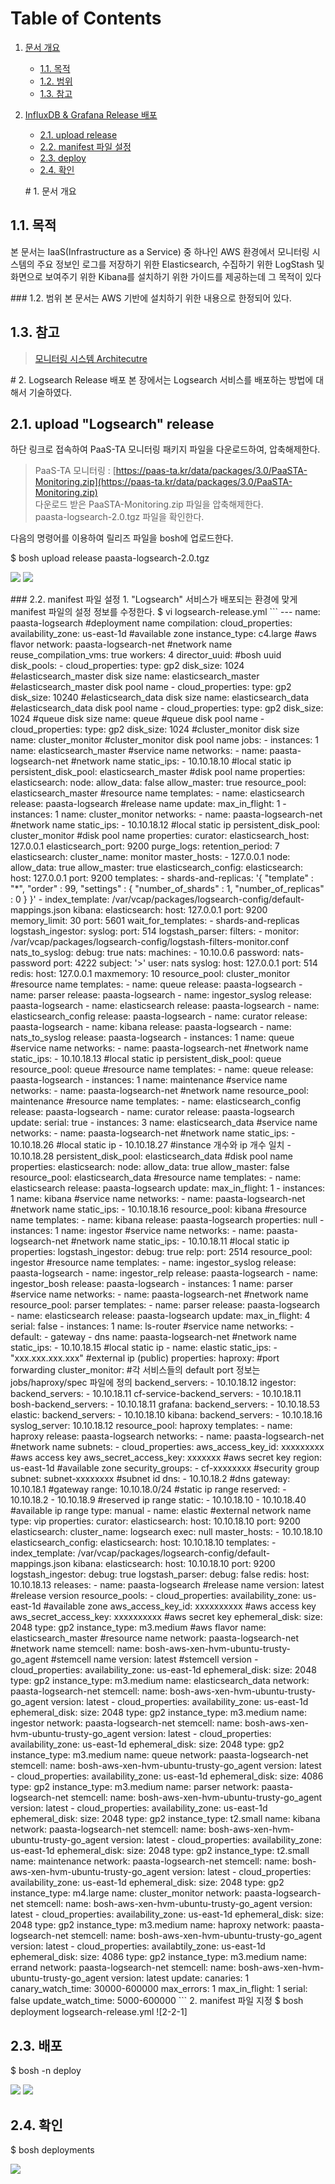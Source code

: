 # Table of Contents

1. [문서 개요](paas-ta-logsearch-aws.md#1)
   * [1.1. 목적](paas-ta-logsearch-aws.md#2)
   * [1.2. 범위](paas-ta-logsearch-aws.md#3)
   * [1.3. 참고](paas-ta-logsearch-aws.md#4)
2. [InfluxDB & Grafana Release 배포](paas-ta-logsearch-aws.md#5)

   * [2.1.  upload release](paas-ta-logsearch-aws.md#6)
   * [2.2.  manifest 파일 설정](paas-ta-logsearch-aws.md#7)
   * [2.3.  deploy](paas-ta-logsearch-aws.md#8)
   * [2.4.  확인](paas-ta-logsearch-aws.md#9)

   \# 1. 문서 개요

## 1.1. 목적

본 문서는 IaaS\(Infrastructure as a Service\) 중 하나인 AWS 환경에서 모니터링 시스템의 주요 정보인 로그를 저장하기 위한 Elasticsearch, 수집하기 위한 LogStash 및 화면으로 보여주기 위한 Kibana를 설치하기 위한 가이드를 제공하는데 그 목적이 있다

\#\#\# 1.2. 범위 본 문서는 AWS 기반에 설치하기 위한 내용으로 한정되어 있다.

## 1.3. 참고

> [모니터링 시스템 Architecutre](https://github.com/PaaS-TA/Guide-3.0-Penne-/blob/master/Install-Guide/monitoring/PaaS-TA%20%EB%AA%A8%EB%8B%88%ED%84%B0%EB%A7%81%20%EC%8B%9C%EC%8A%A4%ED%85%9C%20%EC%84%A4%EC%B9%98%EA%B0%80%EC%9D%B4%EB%93%9C.md)

\# 2. Logsearch Release 배포 본 장에서는 Logsearch 서비스를 배포하는 방법에 대해서 기술하였다.

## 2.1.  upload "Logsearch" release

하단 링크로 접속하여 PaaS-TA 모니터링 패키지 파일을 다운로드하여, 압축해제한다.

> PaaS-TA 모니터링 : [https://paas-ta.kr/data/packages/3.0/PaaSTA-Monitoring.zip](https://paas-ta.kr/data/packages/3.0/PaaSTA-Monitoring.zip)  
> 다운로드 받은 PaaSTA-Monitoring.zip 파일을 압축해제한다.  
> paasta-logsearch-2.0.tgz 파일을 확인한다.

다음의 명령어를 이용하여 릴리즈 파일을 bosh에 업로드한다.

$ bosh upload release paasta-logsearch-2.0.tgz

![](../../../.gitbook/assets/2-1-1%20%2833%29.png) ![](../../../.gitbook/assets/2-1-2%20%2820%29.png)

\#\#\# 2.2. manifest 파일 설정 1. "Logsearch" 서비스가 배포되는 환경에 맞게 manifest 파일의 설정 정보를 수정한다. $ vi logsearch-release.yml \`\`\` --- name: paasta-logsearch \#deployment name compilation: cloud\_properties: availability\_zone: us-east-1d \#available zone instance\_type: c4.large \#aws flavor network: paasta-logsearch-net \#network name reuse\_compilation\_vms: true workers: 4 director\_uuid: \#bosh uuid disk\_pools: - cloud\_properties: type: gp2 disk\_size: 1024 \#elasticsearch\_master disk size name: elasticsearch\_master \#elasticsearch\_master disk pool name - cloud\_properties: type: gp2 disk\_size: 10240 \#elasticsearch\_data disk size name: elasticsearch\_data \#elasticsearch\_data disk pool name - cloud\_properties: type: gp2 disk\_size: 1024 \#queue disk size name: queue \#queue disk pool name - cloud\_properties: type: gp2 disk\_size: 1024 \#cluster\_monitor disk size name: cluster\_monitor \#cluster\_monitor disk pool name jobs: - instances: 1 name: elasticsearch\_master \#service name networks: - name: paasta-logsearch-net \#network name static\_ips: - 10.10.18.10 \#local static ip persistent\_disk\_pool: elasticsearch\_master \#disk pool name properties: elasticsearch: node: allow\_data: false allow\_master: true resource\_pool: elasticsearch\_master \#resource name templates: - name: elasticsearch release: paasta-logsearch \#release name update: max\_in\_flight: 1 - instances: 1 name: cluster\_monitor networks: - name: paasta-logsearch-net \#network name static\_ips: - 10.10.18.12 \#local static ip persistent\_disk\_pool: cluster\_monitor \#disk pool name properties: curator: elasticsearch\_host: 127.0.0.1 elasticsearch\_port: 9200 purge\_logs: retention\_period: 7 elasticsearch: cluster\_name: monitor master\_hosts: - 127.0.0.1 node: allow\_data: true allow\_master: true elasticsearch\_config: elasticsearch: host: 127.0.0.1 port: 9200 templates: - shards-and-replicas: '{ "template" : "\*", "order" : 99, "settings" : { "number\_of\_shards" : 1, "number\_of\_replicas" : 0 } }' - index\_template: /var/vcap/packages/logsearch-config/default-mappings.json kibana: elasticsearch: host: 127.0.0.1 port: 9200 memory\_limit: 30 port: 5601 wait\_for\_templates: - shards-and-replicas logstash\_ingestor: syslog: port: 514 logstash\_parser: filters: - monitor: /var/vcap/packages/logsearch-config/logstash-filters-monitor.conf nats\_to\_syslog: debug: true nats: machines: - 10.10.0.6 password: nats-password port: 4222 subject: '&gt;' user: nats syslog: host: 127.0.0.1 port: 514 redis: host: 127.0.0.1 maxmemory: 10 resource\_pool: cluster\_monitor \#resource name templates: - name: queue release: paasta-logsearch - name: parser release: paasta-logsearch - name: ingestor\_syslog release: paasta-logsearch - name: elasticsearch release: paasta-logsearch - name: elasticsearch\_config release: paasta-logsearch - name: curator release: paasta-logsearch - name: kibana release: paasta-logsearch - name: nats\_to\_syslog release: paasta-logsearch - instances: 1 name: queue \#service name networks: - name: paasta-logsearch-net \#network name static\_ips: - 10.10.18.13 \#local static ip persistent\_disk\_pool: queue resource\_pool: queue \#resource name templates: - name: queue release: paasta-logsearch - instances: 1 name: maintenance \#service name networks: - name: paasta-logsearch-net \#network name resource\_pool: maintenance \#resource name templates: - name: elasticsearch\_config release: paasta-logsearch - name: curator release: paasta-logsearch update: serial: true - instances: 3 name: elasticsearch\_data \#service name networks: - name: paasta-logsearch-net \#network name static\_ips: - 10.10.18.26 \#local static ip - 10.10.18.27 \#instance 개수와 ip 개수 일치 - 10.10.18.28 persistent\_disk\_pool: elasticsearch\_data \#disk pool name properties: elasticsearch: node: allow\_data: true allow\_master: false resource\_pool: elasticsearch\_data \#resource name templates: - name: elasticsearch release: paasta-logsearch update: max\_in\_flight: 1 - instances: 1 name: kibana \#service name networks: - name: paasta-logsearch-net \#network name static\_ips: - 10.10.18.16 resource\_pool: kibana \#resource name templates: - name: kibana release: paasta-logsearch properties: null - instances: 1 name: ingestor \#service name networks: - name: paasta-logsearch-net \#network name static\_ips: - 10.10.18.11 \#local static ip properties: logstash\_ingestor: debug: true relp: port: 2514 resource\_pool: ingestor \#resource name templates: - name: ingestor\_syslog release: paasta-logsearch - name: ingestor\_relp release: paasta-logsearch - name: ingestor\_bosh release: paasta-logsearch - instances: 1 name: parser \#service name networks: - name: paasta-logsearch-net \#network name resource\_pool: parser templates: - name: parser release: paasta-logsearch - name: elasticsearch release: paasta-logsearch update: max\_in\_flight: 4 serial: false - instances: 1 name: ls-router \#service name networks: - default: - gateway - dns name: paasta-logsearch-net \#network name static\_ips: - 10.10.18.15 \#local static ip - name: elastic static\_ips: - "xxx.xxx.xxx.xxx" \#external ip \(public\) properties: haproxy: \#port forwarding cluster\_monitor: \#각 서비스들의 default port 정보는 jobs/haproxy/spec 파일에 정의 backend\_servers: - 10.10.18.12 ingestor: backend\_servers: - 10.10.18.11 cf-service-backend\_servers: - 10.10.18.11 bosh-backend\_servers: - 10.10.18.11 grafana: backend\_servers: - 10.10.18.53 elastic: backend\_servers: - 10.10.18.10 kibana: backend\_servers: - 10.10.18.16 syslog\_server: 10.10.18.12 resource\_pool: haproxy templates: - name: haproxy release: paasta-logsearch networks: - name: paasta-logsearch-net \#network name subnets: - cloud\_properties: aws\_access\_key\_id: xxxxxxxxx \#aws access key aws\_secret\_access\_key: xxxxxxx \#aws secret key region: us-east-1d \#available zone security\_groups: - cf-xxxxxxxx \#security group subnet: subnet-xxxxxxxx \#subnet id dns: - 10.10.18.2 \#dns gateway: 10.10.18.1 \#gateway range: 10.10.18.0/24 \#static ip range reserved: - 10.10.18.2 - 10.10.18.9 \#reserved ip range static: - 10.10.18.10 - 10.10.18.40 \#available ip range type: manual - name: elastic \#external network name type: vip properties: curator: elasticsearch: host: 10.10.18.10 port: 9200 elasticsearch: cluster\_name: logsearch exec: null master\_hosts: - 10.10.18.10 elasticsearch\_config: elasticsearch: host: 10.10.18.10 templates: - index\_template: /var/vcap/packages/logsearch-config/default-mappings.json kibana: elasticsearch: host: 10.10.18.10 port: 9200 logstash\_ingestor: debug: true logstash\_parser: debug: false redis: host: 10.10.18.13 releases: - name: paasta-logsearch \#release name version: latest \#release version resource\_pools: - cloud\_properties: availability\_zone: us-east-1d \#available zone aws\_access\_key\_id: xxxxxxxxxx \#aws access key aws\_secret\_access\_key: xxxxxxxxxx \#aws secret key ephemeral\_disk: size: 2048 type: gp2 instance\_type: m3.medium \#aws flavor name: elasticsearch\_master \#resource name network: paasta-logsearch-net \#network name stemcell: name: bosh-aws-xen-hvm-ubuntu-trusty-go\_agent \#stemcell name version: latest \#stemcell version - cloud\_properties: availability\_zone: us-east-1d ephemeral\_disk: size: 2048 type: gp2 instance\_type: m3.medium name: elasticsearch\_data network: paasta-logsearch-net stemcell: name: bosh-aws-xen-hvm-ubuntu-trusty-go\_agent version: latest - cloud\_properties: availability\_zone: us-east-1d ephemeral\_disk: size: 2048 type: gp2 instance\_type: m3.medium name: ingestor network: paasta-logsearch-net stemcell: name: bosh-aws-xen-hvm-ubuntu-trusty-go\_agent version: latest - cloud\_properties: availability\_zone: us-east-1d ephemeral\_disk: size: 2048 type: gp2 instance\_type: m3.medium name: queue network: paasta-logsearch-net stemcell: name: bosh-aws-xen-hvm-ubuntu-trusty-go\_agent version: latest - cloud\_properties: availability\_zone: us-east-1d ephemeral\_disk: size: 4086 type: gp2 instance\_type: m3.medium name: parser network: paasta-logsearch-net stemcell: name: bosh-aws-xen-hvm-ubuntu-trusty-go\_agent version: latest - cloud\_properties: availability\_zone: us-east-1d ephemeral\_disk: size: 2048 type: gp2 instance\_type: t2.small name: kibana network: paasta-logsearch-net stemcell: name: bosh-aws-xen-hvm-ubuntu-trusty-go\_agent version: latest - cloud\_properties: availability\_zone: us-east-1d ephemeral\_disk: size: 2048 type: gp2 instance\_type: t2.small name: maintenance network: paasta-logsearch-net stemcell: name: bosh-aws-xen-hvm-ubuntu-trusty-go\_agent version: latest - cloud\_properties: availability\_zone: us-east-1d ephemeral\_disk: size: 2048 type: gp2 instance\_type: m4.large name: cluster\_monitor network: paasta-logsearch-net stemcell: name: bosh-aws-xen-hvm-ubuntu-trusty-go\_agent version: latest - cloud\_properties: availability\_zone: us-east-1d ephemeral\_disk: size: 2048 type: gp2 instance\_type: m3.medium name: haproxy network: paasta-logsearch-net stemcell: name: bosh-aws-xen-hvm-ubuntu-trusty-go\_agent version: latest - cloud\_properties: availabtily\_zone: us-east-1d ephemeral\_disk: size: 4086 type: gp2 instance\_type: m3.medium name: errand network: paasta-logsearch-net stemcell: name: bosh-aws-xen-hvm-ubuntu-trusty-go\_agent version: latest update: canaries: 1 canary\_watch\_time: 30000-600000 max\_errors: 1 max\_in\_flight: 1 serial: false update\_watch\_time: 5000-600000 \`\`\` 2. manifest 파일 지정 $ bosh deployment logsearch-release.yml !\[2-2-1\]

## 2.3.  배포

$ bosh -n deploy

![](../../../.gitbook/assets/2-3-1%20%2836%29.png) ![](../../../.gitbook/assets/2-3-2%20%2820%29.png)

## 2.4.  확인

$ bosh deployments

![](../../../.gitbook/assets/2-4-1%20%2821%29.png)

